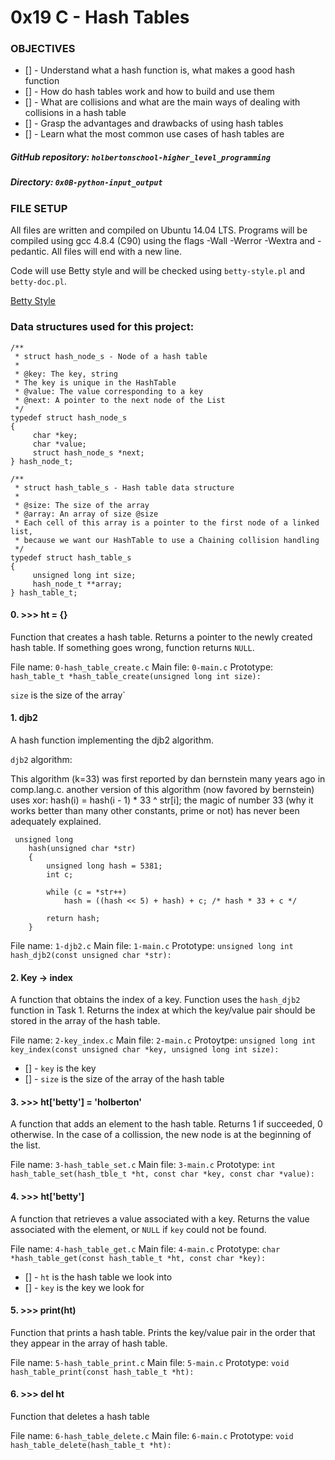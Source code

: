 # 0x19 C - Hash Tables

### OBJECTIVES
* [] - Understand what a hash function is, what makes a good hash function
* [] - How do hash tables work and how to build and use them
* [] - What are collisions and what are the main ways of dealing with collisions in a hash table
* [] - Grasp the advantages and drawbacks of using hash tables
* [] - Learn what the most common use cases of hash tables are

##### GitHub repository: `holbertonschool-higher_level_programming`
##### Directory: `0x0B-python-input_output`

### FILE SETUP
All files are written and compiled on Ubuntu 14.04 LTS. Programs will be compiled using gcc 4.8.4 (C90) using the flags -Wall -Werror -Wextra and -pedantic. All files will end with a new line.

Code will use Betty style and will be checked using `betty-style.pl` and `betty-doc.pl`.

<a href="https://github.com/holbertonschool/Betty">Betty Style</a>

### Data structures used for this project:

```
/**
 * struct hash_node_s - Node of a hash table
 *
 * @key: The key, string
 * The key is unique in the HashTable
 * @value: The value corresponding to a key
 * @next: A pointer to the next node of the List
 */
typedef struct hash_node_s
{
     char *key;
     char *value;
     struct hash_node_s *next;
} hash_node_t;

/**
 * struct hash_table_s - Hash table data structure
 *
 * @size: The size of the array
 * @array: An array of size @size
 * Each cell of this array is a pointer to the first node of a linked list,
 * because we want our HashTable to use a Chaining collision handling
 */
typedef struct hash_table_s
{
     unsigned long int size;
     hash_node_t **array;
} hash_table_t;
```
#### 0. >>> ht = {}
Function that creates a hash table. Returns a pointer to the newly created hash table. If something goes wrong, function returns `NULL`.

File name: `0-hash_table_create.c`
Main file: `0-main.c`
Prototype: `hash_table_t *hash_table_create(unsigned long int size):`

`size` is the size of the array`

#### 1. djb2
A hash function implementing the djb2 algorithm.

`djb2` algorithm:

This algorithm (k=33) was first reported by dan bernstein many years ago in comp.lang.c. another version of this algorithm (now favored by bernstein) uses xor: hash(i) = hash(i - 1) * 33 ^ str[i]; the magic of number 33 (why it works better than many other constants, prime or not) has never been adequately explained.

```
 unsigned long
    hash(unsigned char *str)
    {
        unsigned long hash = 5381;
        int c;

        while (c = *str++)
            hash = ((hash << 5) + hash) + c; /* hash * 33 + c */

        return hash;
    }
```

File name: `1-djb2.c`
Main file: `1-main.c`
Prototype: `unsigned long int hash_djb2(const unsigned char *str):`

#### 2. Key -> index
A function that obtains the index of a key. Function uses the `hash_djb2` function in Task 1. Returns the index at which the key/value pair should be stored in the array of the hash table.

File name: `2-key_index.c`
Main file: `2-main.c`
Protoytpe: `unsigned long int key_index(const unsigned char *key, unsigned long int size):`

* [] - `key` is the key
* [] - `size` is the size of the array of the hash table

#### 3. >>> ht['betty'] = 'holberton'
A function that adds an element to the hash table. Returns 1 if succeeded, 0 otherwise. In the case of a collission, the new node is at the beginning of the list.

File name: `3-hash_table_set.c`
Main file: `3-main.c`
Prototype: `int hash_table_set(hash_tble_t *ht, const char *key, const char *value):`

#### 4. >>> ht['betty']
A function that retrieves a value associated with a key. Returns the value associated with the element, or `NULL` if `key` could not be found.

File name: `4-hash_table_get.c`
Main file: `4-main.c`
Prototype: `char *hash_table_get(const hash_table_t *ht, const char *key):`
* [] - `ht` is the hash table we look into
* [] - `key` is the key we look for

#### 5. >>> print(ht)
Function that prints a hash table. Prints the key/value pair in the order that they appear in the array of hash table.

File name: `5-hash_table_print.c`
Main file: `5-main.c`
Prototype: `void hash_table_print(const hash_table_t *ht):`

#### 6. >>> del ht
Function that deletes a hash table

File name: `6-hash_table_delete.c`
Main file: `6-main.c`
Prototype: `void hash_table_delete(hash_table_t *ht):`
